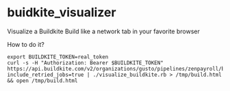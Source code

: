 # buidkite_visualizer

Visualize a Buildkite Build like a network tab in your favorite browser

How to do it?

```
export BUILDKITE_TOKEN=real_token
curl -s -H "Authorization: Bearer $BUILDKITE_TOKEN" https://api.buildkite.com/v2/organizations/gusto/pipelines/zenpayroll/builds/257470?include_retried_jobs=true | ./visualize_buildkite.rb > /tmp/build.html && open /tmp/build.html
```

